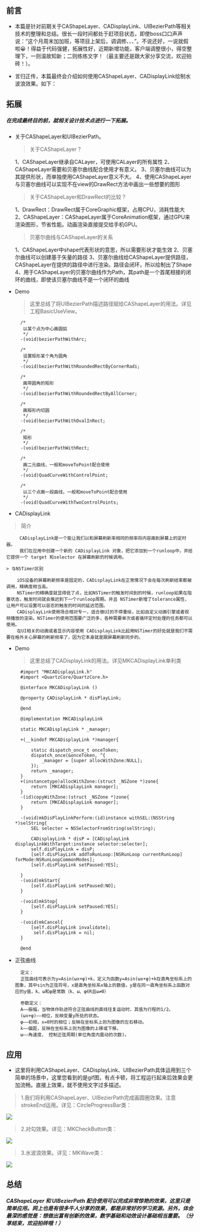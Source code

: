 ## 前言

* 本篇是针对前期关于CAShapeLayer、CADisplayLink、UIBezierPath等相关技术的整理和总结。很长一段时间都处于赶项目状态，即使boss口口声声说：“这个月周末加加班，等项目上架后，调调修、、、”。不说还好，一说就假啦😀！得益于代码强健，拓展性好，近期新增功能，客户端调整很小，得空整理下，一则温故知新；二则练练文字！（最主要还是跟大家分享交流，欢迎拍砖！）。
 
* 言归正传，本篇最终会介绍如何使用CAShapeLayer、CADisplayLink绘制水波浪效果。如下：


## 拓展
##### 在完成最终目的前，就相关设计技术点进行一下拓展。

* 关于CAShapeLayer和UIBezierPath。

     >  关于CAShapeLayer？
		
	1、CAShapeLayer继承自CALayer，可使用CALayer的所有属性
	2、CAShapeLayer需要和贝塞尔曲线配合使用才有意义。
	3、贝塞尔曲线可以为其提供形状，而单独使用CAShapeLayer意义不大。
	4、使用CAShapeLayer与贝塞尔曲线可以实现不在view的DrawRect方法中画出一些想要的图形
		
	> 关于CAShapeLayer和DrawRect的比较？
		
	1、DrawRect：DrawRect属于CoreGraphic框架，占用CPU，消耗性能大
	2、CAShapeLayer：CAShapeLayer属于CoreAnimation框架，通过GPU来渲染图形，节省性能。动画渲染直接提交给手机GPU。
		
	> 贝塞尔曲线与CAShapeLayer的关系
	
	1、CAShapeLayer中shape代表形状的意思，所以需要形状才能生效
	2、贝塞尔曲线可以创建基于矢量的路径
	3、贝塞尔曲线给CAShapeLayer提供路径，CAShapeLayer在提供的路径中进行渲染。路径会闭环，所以绘制出了Shape
	4、用于CAShapeLayer的贝塞尔曲线作为Path，其path是一个首尾相接的闭环的曲线，即使该贝塞尔曲线不是一个闭环的曲线
		

		
* Demo

	> 这里总结了将UIBezierPath描述路径赋给CAShapeLayer的用法。详见工程BasicUseView。		
	
	
		/*
		 以某个点为中心画圆弧
		 */
		-(void)bezierPathWithArc;
		
		/*
		 设置矩形某个角为圆角
		 */
		-(void)bezierPathWithRoundedRectByCornerRadi;
		
		/*
		 画带圆角的矩形
		 */
		-(void)bezierPathWithRoundedRectByAllCorner;
		
		/*
		 画矩形内切圆
		 */
		-(void)bezierPathWithOvalInRect;
		
		/*
		 矩形
		 */
		-(void)bezierPathWithRect;
		
		/*
		 画二元曲线，一般和moveToPoint配合使用
		 */
		-(void)QuadCurveWithControlPoint;
		
		/*
		 以三个点画一段曲线，一般和moveToPoint配合使用
		 */
		-(void)QuadCurveWithTwoControlPoints;
	
* CADisplayLink

 > 简介
	
		 CADisplayLink是一个能让我们以和屏幕刷新率相同的频率将内容画到屏幕上的定时器。
		 我们在应用中创建一个新的 CADisplayLink 对象，把它添加到一个runloop中，并给它提供一个 target 和selector 在屏幕刷新的时候调用。
		
	> 与NSTimer区别
		
		iOS设备的屏幕刷新频率是固定的，CADisplayLink在正常情况下会在每次刷新结束都被调用，精确度相当高。
		NSTimer的精确度就显得低了点，比如NSTimer的触发时间到的时候，runloop如果在阻塞状态，触发时间就会推迟到下一个runloop周期。并且 NSTimer新增了tolerance属性，让用户可以设置可以容忍的触发的时间的延迟范围。
		CADisplayLink使用场合相对专一，适合做UI的不停重绘，比如自定义动画引擎或者视频播放的渲染。NSTimer的使用范围要广泛的多，各种需要单次或者循环定时处理的任务都可以使用。
		在UI相关的动画或者显示内容使用 CADisplayLink比起用NSTimer的好处就是我们不需要在格外关心屏幕的刷新频率了，因为它本身就是跟屏幕刷新同步的。
		
* Demo
	> 	这里总结了CADisplayLink的用法。详见MKCADisplayLink单利类
		
		#import "MKCADisplayLink.h"
		#import <QuartzCore/QuartzCore.h>
		
		@interface MKCADisplayLink ()
		
		@property CADisplayLink * disPlayLink;
		
		@end
		
		@implementation MKCADisplayLink
		
		static MKCADisplayLink * _manager;
		
		+(__kindof MKCADisplayLink *)manager{
		
		    static dispatch_once_t onceToken;
		    dispatch_once(&onceToken, ^{
		        _manager = [super allocWithZone:NULL];
		    });
		    return _manager;
		}
		+(instancetype)allocWithZone:(struct _NSZone *)zone{
		    return [MKCADisplayLink manager];
		}
		-(id)copyWithZone:(struct _NSZone *)zone{
		    return [MKCADisplayLink manager];
		}
		
		-(void)mkDisPlayLinkPerform:(id)instance withSEL:(NSString *)selString{
		    SEL selecter = NSSelectorFromString(selString);
		
		    CADisplayLink * disP = [CADisplayLink displayLinkWithTarget:instance selector:selecter];
		    self.disPlayLink = disP;
		    [self.disPlayLink addToRunLoop:[NSRunLoop currentRunLoop] forMode:NSRunLoopCommonModes];
		    [self.disPlayLink setPaused:YES];
		
		}
		-(void)mkStart{
		    [self.disPlayLink setPaused:NO];
		}
		
		-(void)mkStop{
		    [self.disPlayLink setPaused:YES];
		}
		
		-(void)mkCancel{
		    [self.disPlayLink invalidate];
			 self.disPlayLink = nil;
		}
		
		@end

* 正弦曲线

		定义：
		正弦曲线可表示为y=Asin(ωx+φ)+k，定义为函数y=Asin(ωx+φ)+k在直角坐标系上的图象，其中sin为正弦符号，x是直角坐标系x轴上的数值，y是在同一直角坐标系上函数对应的y值，k、ω和φ是常数（k、ω、φ∈R且ω≠0）
		
		参数定义：
		A——振幅，当物体作轨迹符合正弦曲线的直线往复运动时，其值为行程的1/2。
		(ωx+φ)——相位，反映变量y所处的状态。
		φ——初相，x=0时的相位；反映在坐标系上则为图像的左右移动。
		k——偏距，反映在坐标系上则为图像的上移或下移。
		ω——角速度， 控制正弦周期(单位角度内震动的次数)。

## 应用
		
 * 这里将利用CAShapeLayer、CADisplayLink、UIBezierPath具体运用到三个简单的场景中，这里您看到的是gif图，有点卡顿，将工程运行起来后效果会更加流畅。直接上效果，就不使用文字过多描述。
		
> 1.我们将利用CAShapeLayer、UIBezierPath完成画圆圈效果。注意strokeEnd运用。详见：CircleProgressBar类：
		
 ![](https://github.com/maojingios/MKCAShapeLayer/blob/master/circle.gif)
    
> 2.对勾效果。详见：MKCheckButton类：

 ![](https://github.com/maojingios/MKCAShapeLayer/blob/master/对勾.gif)
 
> 3.水波浪效果。详见：MKWave类：

  ![](https://github.com/maojingios/MKCAShapeLayer/blob/master/wave.gif)
  
## 总结
		
#####  CAShapeLayer 和 UIBezierPath 配合使用可以完成非常惊艳的效果，这里只是简单应用。网上也是有很多牛人分享的效果，都是非常好的学习资源。另外，体会最深的感觉是：想做出富有创新的效果，数学基础和动效设计基础相当重要。（分享结束，欢迎拍砖哦！）
